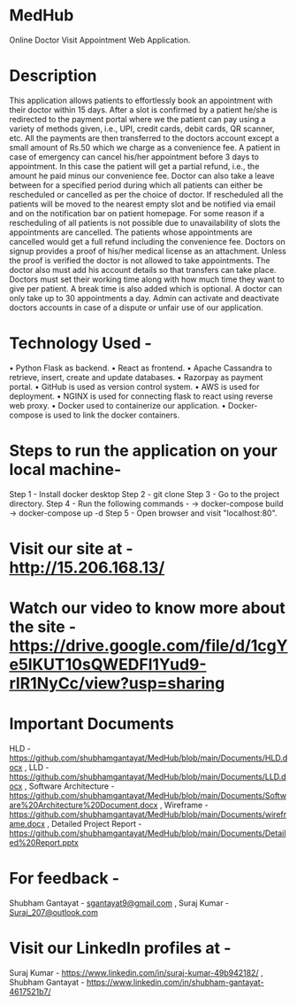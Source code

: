 # MedHub
Online Doctor Visit Appointment Web Application.

# Description
This application allows patients to effortlessly book an appointment with their doctor within 15 days. After a slot is confirmed by a patient he/she is redirected to the payment portal where we the patient can pay using a variety of methods given, i.e., UPI, credit cards, debit cards, QR scanner, etc. All the payments are then transferred to the doctors account except a small amount of Rs.50 which we charge as a convenience fee. A patient in case of emergency can cancel his/her appointment before 3 days to appointment. In this case the patient will get a partial refund, i.e., the amount he paid minus our convenience fee. Doctor can also take a leave between for a specified period during which all patients can either be rescheduled or cancelled as per the choice of doctor. If rescheduled all the patients will be moved to the nearest empty slot and be notified via email and on the notification bar on patient homepage. For some reason if a rescheduling of all patients is not possible due to unavailability of slots the appointments are cancelled. The patients whose appointments are cancelled would get a full refund including the convenience fee. 
Doctors on signup provides a proof of his/her medical license as an attachment. Unless the proof is verified the doctor is not allowed to take appointments. The doctor also must add his account details so that transfers can take place. Doctors must set their working time along with how much time they want to give per patient. A break time is also added which is optional. A doctor can only take up to 30 appointments a day.
Admin can activate and deactivate doctors accounts in case of a dispute or unfair use of our application.

# Technology Used - 
•	Python Flask as backend.
•	React as frontend.
•	Apache Cassandra to retrieve, insert, create and update databases.
•	Razorpay as payment portal.
•	GitHub is used as version control system.
•	AWS is used for deployment.
•	NGINX is used for connecting flask to react using reverse web proxy.
•	Docker used to containerize our application.
•	Docker-compose is used to link the docker containers.


# Steps to run the application on your local machine-
Step 1 - Install docker desktop
Step 2 - git clone 
Step 3 - Go to the project directory. 
Step 4 - Run the following commands - -> docker-compose build -> docker-compose up -d 
Step 5 - Open browser and visit "localhost:80".

# Visit our site at - http://15.206.168.13/

# Watch our video to know more about the site - https://drive.google.com/file/d/1cgYe5lKUT10sQWEDFl1Yud9-rlR1NyCc/view?usp=sharing

# Important Documents
HLD - https://github.com/shubhamgantayat/MedHub/blob/main/Documents/HLD.docx , 
LLD - https://github.com/shubhamgantayat/MedHub/blob/main/Documents/LLD.docx , 
Software Architecture - https://github.com/shubhamgantayat/MedHub/blob/main/Documents/Software%20Architecture%20Document.docx , 
Wireframe - https://github.com/shubhamgantayat/MedHub/blob/main/Documents/wireframe.docx , 
Detailed Project Report - https://github.com/shubhamgantayat/MedHub/blob/main/Documents/Detailed%20Report.pptx

# For feedback - 
Shubham Gantayat - sgantayat9@gmail.com , 
Suraj Kumar - Suraj_207@outlook.com

# Visit our LinkedIn profiles at -
Suraj Kumar - https://www.linkedin.com/in/suraj-kumar-49b942182/ , 
Shubham Gantayat - https://www.linkedin.com/in/shubham-gantayat-4617521b7/

